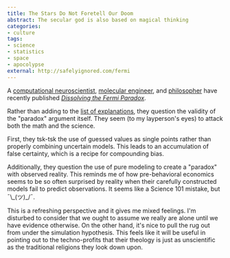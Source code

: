 ```yaml
---
title: The Stars Do Not Foretell Our Doom
abstract: The secular god is also based on magical thinking
categories:
- culture
tags:
- science
- statistics
- space
- apocolypse
external: http://safelyignored.com/fermi
---
```


A [computational neuroscientist](https://en.wikipedia.org/wiki/Anders_Sandberg), [molecular engineer](https://en.wikipedia.org/wiki/K._Eric_Drexler), and [philosopher](https://en.wikipedia.org/wiki/Toby_Ord) have recently published _[Dissolving the Fermi Paradox](http://www.jodrellbank.manchester.ac.uk/media/eps/jodrell-bank-centre-for-astrophysics/news-and-events/2017/uksrn-slides/Anders-Sandberg---Dissolving-Fermi-Paradox-UKSRN.pdf)_.

Rather than adding to the [list of explanations](https://en.wikipedia.org/wiki/Fermi_paradox#Hypothetical_explanations_for_the_paradox), they question the validity of the "paradox" argument itself. They seem (to my layperson's eyes) to attack both the math and the science.

First, they tsk-tsk the use of guessed values as single points rather than properly combining uncertain models. This leads to an accumulation of false certainty, which is a recipe for compounding bias.

Additionally, they question the use of pure modeling to create a "paradox" with observed reality. This reminds me of how pre-behavioral economics seems to be so often surprised by reality when their carefully constructed models fail to predict observations. It seems like a Science 101 mistake, but ¯\\\_(ツ)\_/¯.

This is a refreshing perspective and it gives me mixed feelings. I'm disturbed to consider that we ought to assume we really are alone until we have evidence otherwise. On the other hand, it's nice to pull the rug out from under the simulation hypothesis. This feels like it will be useful in pointing out to the techno-profits that their theology is just as unscientific as the traditional religions they look down upon.
